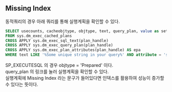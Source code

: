 ## Missing Index

동적쿼리의 경우 아래 쿼리를 통해 실행계획을 확인할 수 있다.

```sql
SELECT usecounts, cacheobjtype, objtype, text, query_plan, value as set_options
FROM sys.dm_exec_cached_plans
CROSS APPLY sys.dm_exec_sql_text(plan_handle)
CROSS APPLY sys.dm_exec_query_plan(plan_handle)
CROSS APPLY sys.dm_exec_plan_attributes(plan_handle) AS epa
WHERE text LIKE '%Some unique string in your query%' AND attribute = 'set_options'
```

SP_EXECUTESQL 의 경우 objtype = 'Prepared' 이다.  
query_plan 의 링크를 눌러 실행계획을 확인할 수 있다.  
실행계획에 Missing Index 라는 문구가 들어있다면 인덱스를 활용하여 성능이 증가할 수 있다는 뜻이다.
